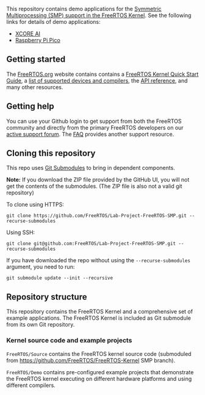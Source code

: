 This repository contains demo applications for the [Symmetric Multiprocessing (SMP)
support in the FreeRTOS Kernel](https://github.com/FreeRTOS/FreeRTOS-Kernel/tree/smp).
See the following links for details of demo applications:
* [XCORE AI](FreeRTOS/Demo/XCOREAI_xClang/README.md)
* [Raspberry Pi Pico](FreeRTOS/Demo/CORTEX_M0+_RP2040/README.md)

## Getting started
The [FreeRTOS.org](https://www.freertos.org) website contains contains a
[FreeRTOS Kernel Quick Start Guide](https://www.freertos.org/FreeRTOS-quick-start-guide.html),
a [list of supported devices and compilers](https://www.freertos.org/RTOS_ports.html),
the [API reference](https://www.freertos.org/a00106.html), and many other resources.

## Getting help
You can use your Github login to get support from both the FreeRTOS community
and directly from the primary FreeRTOS developers on our
[active support forum](https://forums.freertos.org).
The [FAQ](https://www.freertos.org/FAQ.html) provides another support resource.

## Cloning this repository
This repo uses [Git Submodules](https://git-scm.com/book/en/v2/Git-Tools-Submodules)
to bring in dependent components.

**Note:** If you download the ZIP file provided by the GitHub UI, you will not get the contents of the submodules. (The ZIP file is also not a valid git repository)

To clone using HTTPS:
```
git clone https://github.com/FreeRTOS/Lab-Project-FreeRTOS-SMP.git --recurse-submodules
```
Using SSH:
```
git clone git@github.com:FreeRTOS/Lab-Project-FreeRTOS-SMP.git --recurse-submodules
```

If you have downloaded the repo without using the `--recurse-submodules` argument, you need to run:
```
git submodule update --init --recursive
```

## Repository structure
This repository contains the FreeRTOS Kernel and a comprehensive set of example
applications.  The FreeRTOS Kernel is included as Git submodule from its own
Git repository.

### Kernel source code and example projects
```FreeRTOS/Source``` contains the FreeRTOS kernel source code
(submoduled from https://github.com/FreeRTOS/FreeRTOS-Kernel SMP branch).

```FreeRTOS/Demo``` contains pre-configured example projects that demonstrate
the FreeRTOS kernel executing on different hardware platforms and using
different compilers.
